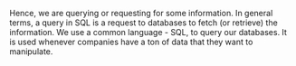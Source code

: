 
Hence, we are querying or requesting for some information. In general terms, a query in SQL is a request to databases to fetch (or retrieve) the information. We use a common language - SQL, to query our databases. It is used whenever companies have a ton of data that they want to manipulate.